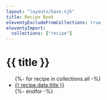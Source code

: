 ```yaml
---
layout: "layouts/base.njk"
title: Recipe Book
eleventyExcludeFromCollections: true
eleventyImport:
  collections: ["recipe"]
---
```


# {{ title }}

<ul>
{%- for recipe in collections.all -%}
  <li><a href="{{ recipe.url }}">{{ recipe.data.title }}</a></li>
{%- endfor -%}
</ul>